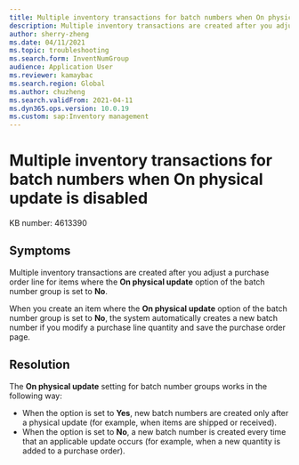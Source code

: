 ```yaml
---
title: Multiple inventory transactions for batch numbers when On physical update is disabled
description: Multiple inventory transactions are created after you adjust a purchase order line for items where the On physical update option of the batch number group is set to No.
author: sherry-zheng
ms.date: 04/11/2021
ms.topic: troubleshooting
ms.search.form: InventNumGroup
audience: Application User
ms.reviewer: kamaybac
ms.search.region: Global
ms.author: chuzheng
ms.search.validFrom: 2021-04-11
ms.dyn365.ops.version: 10.0.19
ms.custom: sap:Inventory management
---
```


# Multiple inventory transactions for batch numbers when On physical update is disabled

KB number: 4613390

## Symptoms

Multiple inventory transactions are created after you adjust a purchase order line for items where the **On physical update** option of the batch number group is set to **No**.

When you create an item where the **On physical update** option of the batch number group is set to **No**, the system automatically creates a new batch number if you modify a purchase line quantity and save the purchase order page.

## Resolution

The **On physical update** setting for batch number groups works in the following way:

- When the option is set to **Yes**, new batch numbers are created only after a physical update (for example, when items are shipped or received).
- When the option is set to **No**, a new batch number is created every time that an applicable update occurs (for example, when a new quantity is added to a purchase order).
